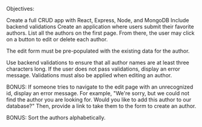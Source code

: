 Objectives: 

Create a full CRUD app with React, Express, Node, and MongoDB
Include backend validations
Create an application where users submit their favorite authors. List all the authors on the first page. From there, the user may click on a button to edit or delete each author. 

The edit form must be pre-populated with the existing data for the author. 

Use backend validations to ensure that all author names are at least three characters long. If the user does not pass validations, display an error message. Validations must also be applied when editing an author. 

BONUS: If someone tries to navigate to the edit page with an unrecognized id, display an error message. For example, "We're sorry, but we could not find the author you are looking for. Would you like to add this author to our database?" Then, provide a link to take them to the form to create an author. 

BONUS: Sort the authors alphabetically.